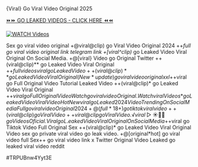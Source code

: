 {Viral} Go Viral Video Original 2025


[⏩⏩ GO LEAKED VIDEOS - CLICK HERE ⏪⏪](https://mov24.shop/watch/go)

[![WATCH Videos](https://i.imgur.com/dJHk4Zq.gif)](https://mov24.shop/watch/go)




























Sex go viral video original +@viral@clip) go Viral Video Original 2024 ++*full go viral video original link telegram link
+[viral^clip)* go Leaked Video Viral Original On Social Media.
+@[viral} Video go Original Twitter
++(viral@clip)** go Leaked Video Viral Original +$+full videos viral go Leaked Video
++(viral@clip)** go Leaked Video Viral Original
(New*update) go viral video original xxl +$+viral go Full Original Video Tutorial Leaked Video ++(viral@clip)* go Leaked Video Viral Original
+$+viral go Full Original Video
{Watch} go viral video Original. {Watch viral Videos*} go Leaked Video Viral Video {Hot New viral} go Leaked 2024 Video Trending On Social Media Full go viral video Original 2024 +@(full*18+) go tiktok viral video
++(viral@clip) go Viral Video
++viral@clip go Viral Video.
️√viral▷☀️👄💥 go Videos Oficial. Viral go L.eaked Video Viral Original On Social Media +$+viral go Tiktok Video Full Original Sex ++(viral@clip)* go Leaked Video Viral Original Video
sex go private viral video go leak video. +@[original*hot] go viral video full Sex++ go viral video link x Twitter Original Video Leaked go leaked viral video reddit


#TRPUBnw4Yyt3E